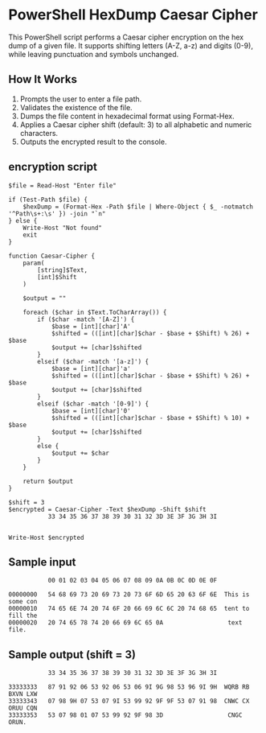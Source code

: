 # PowerShell HexDump Caesar Cipher

This PowerShell script performs a Caesar cipher encryption on the hex dump of a given file. 
It supports shifting letters (A-Z, a-z) and digits (0-9), while leaving punctuation and symbols unchanged.

## How It Works
1. Prompts the user to enter a file path.
2. Validates the existence of the file.
3. Dumps the file content in hexadecimal format using Format-Hex.
4. Applies a Caesar cipher shift (default: 3) to all alphabetic and numeric characters.
5. Outputs the encrypted result to the console.

## encryption script
```
$file = Read-Host "Enter file"

if (Test-Path $file) {
    $hexDump = (Format-Hex -Path $file | Where-Object { $_ -notmatch '^Path\s+:\s' }) -join "`n"
} else {
    Write-Host "Not found"
    exit
}

function Caesar-Cipher {
    param(
        [string]$Text,
        [int]$Shift
    )

    $output = ""

    foreach ($char in $Text.ToCharArray()) {
        if ($char -match '[A-Z]') {
            $base = [int][char]'A'
            $shifted = (([int][char]$char - $base + $Shift) % 26) + $base
            $output += [char]$shifted
        }
        elseif ($char -match '[a-z]') {
            $base = [int][char]'a'
            $shifted = (([int][char]$char - $base + $Shift) % 26) + $base
            $output += [char]$shifted
        }
        elseif ($char -match '[0-9]') {
            $base = [int][char]'0'
            $shifted = (([int][char]$char - $base + $Shift) % 10) + $base
            $output += [char]$shifted
        }
        else {
            $output += $char
        }
    }

    return $output
}

$shift = 3
$encrypted = Caesar-Cipher -Text $hexDump -Shift $shift
           33 34 35 36 37 38 39 30 31 32 3D 3E 3F 3G 3H 3I


Write-Host $encrypted
```
## Sample input 
```
           00 01 02 03 04 05 06 07 08 09 0A 0B 0C 0D 0E 0F

00000000   54 68 69 73 20 69 73 20 73 6F 6D 65 20 63 6F 6E  This is some con
00000010   74 65 6E 74 20 74 6F 20 66 69 6C 6C 20 74 68 65  tent to fill the
00000020   20 74 65 78 74 20 66 69 6C 65 0A                  text file.
```

## Sample output (shift = 3)

```
           33 34 35 36 37 38 39 30 31 32 3D 3E 3F 3G 3H 3I

33333333   87 91 92 06 53 92 06 53 06 9I 9G 98 53 96 9I 9H  WQRB RB BXVN LXW
33333343   07 98 9H 07 53 07 9I 53 99 92 9F 9F 53 07 91 98  CNWC CX ORUU CQN
33333353   53 07 98 01 07 53 99 92 9F 98 3D                  CNGC ORUN.
```
